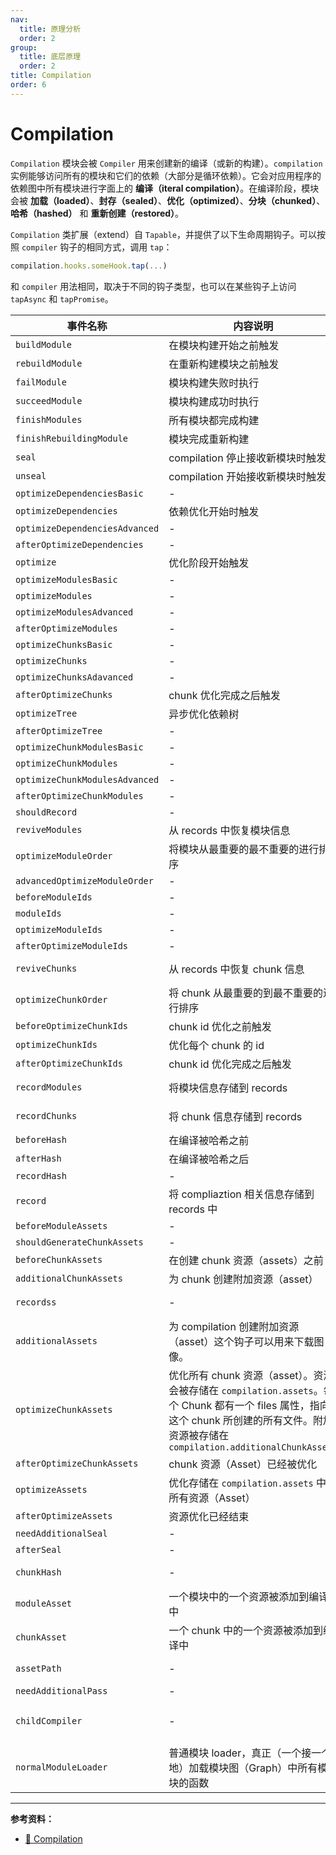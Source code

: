 ```yaml
---
nav:
  title: 原理分析
  order: 2
group:
  title: 底层原理
  order: 2
title: Compilation
order: 6
---
```


# Compilation

`Compilation` 模块会被 `Compiler` 用来创建新的编译（或新的构建）。`compilation` 实例能够访问所有的模块和它们的依赖（大部分是循环依赖）。它会对应用程序的依赖图中所有模块进行字面上的 **编译（iteral compilation）**。在编译阶段，模块会被 **加载（loaded）**、**封存（sealed）**、**优化（optimized）**、**分块（chunked）**、**哈希（hashed）** 和 **重新创建（restored）**。

`Compilation` 类扩展（extend）自 `Tapable`，并提供了以下生命周期钩子。可以按照 `compiler` 钩子的相同方式，调用 `tap`：

```js
compilation.hooks.someHook.tap(...)
```

和 `compiler` 用法相同，取决于不同的钩子类型，也可以在某些钩子上访问 `tapAsync` 和 `tapPromise`。

| 事件名称                       | 内容说明                                                                                                                                                                                 | 参数                                               | 类型          |
| ------------------------------ | ---------------------------------------------------------------------------------------------------------------------------------------------------------------------------------------- | -------------------------------------------------- | ------------- |
| `buildModule`                  | 在模块构建开始之前触发                                                                                                                                                                   | `module`                                           | Sync          |
| `rebuildModule`                | 在重新构建模块之前触发                                                                                                                                                                   | `module`                                           | Sync          |
| `failModule`                   | 模块构建失败时执行                                                                                                                                                                       | `module` `error`                                   | Sync          |
| `succeedModule`                | 模块构建成功时执行                                                                                                                                                                       | `module`                                           | Sync          |
| `finishModules`                | 所有模块都完成构建                                                                                                                                                                       | `modules`                                          | Sync          |
| `finishRebuildingModule`       | 模块完成重新构建                                                                                                                                                                         | `module`                                           | Sync          |
| `seal`                         | compilation 停止接收新模块时触发                                                                                                                                                         | -                                                  | Sync          |
| `unseal`                       | compilation 开始接收新模块时触发                                                                                                                                                         | -                                                  | Sync          |
| `optimizeDependenciesBasic`    | -                                                                                                                                                                                        | `modules`                                          | SyncBail      |
| `optimizeDependencies`         | 依赖优化开始时触发                                                                                                                                                                       | `modules`                                          | SyncBail      |
| `optimizeDependenciesAdvanced` | -                                                                                                                                                                                        | `modules`                                          | SyncBail      |
| `afterOptimizeDependencies`    | -                                                                                                                                                                                        | `modules`                                          | Sync          |
| `optimize`                     | 优化阶段开始触发                                                                                                                                                                         | -                                                  | Sync          |
| `optimizeModulesBasic`         | -                                                                                                                                                                                        | `modules`                                          | SyncBail      |
| `optimizeModules`              | -                                                                                                                                                                                        | `modules`                                          | SyncBail      |
| `optimizeModulesAdvanced`      | -                                                                                                                                                                                        | `modules`                                          | SyncBail      |
| `afterOptimizeModules`         | -                                                                                                                                                                                        | `modules`                                          | Sync          |
| `optimizeChunksBasic`          | -                                                                                                                                                                                        | `chunks`                                           | SyncBail      |
| `optimizeChunks`               | -                                                                                                                                                                                        | `chunks`                                           | SyncBail      |
| `optimizeChunksAdavanced`      | -                                                                                                                                                                                        | `chunks`                                           | SyncBail      |
| `afterOptimizeChunks`          | chunk 优化完成之后触发                                                                                                                                                                   | `chunks` `modules`                                 | Sync          |
| `optimizeTree`                 | 异步优化依赖树                                                                                                                                                                           | `chunks` `modules`                                 | AsyncSeries   |
| `afterOptimizeTree`            | -                                                                                                                                                                                        | `chunks` `modules`                                 | Sync          |
| `optimizeChunkModulesBasic`    | -                                                                                                                                                                                        | `chunks` `modules`                                 | SyncBail      |
| `optimizeChunkModules`         | -                                                                                                                                                                                        | `chunks` `modules`                                 | Sync          |
| `optimizeChunkModulesAdvanced` | -                                                                                                                                                                                        | `chunks` `modules`                                 | SyncBail      |
| `afterOptimizeChunkModules`    | -                                                                                                                                                                                        | `chunks` `modules`                                 | Sync          |
| `shouldRecord`                 | -                                                                                                                                                                                        | -                                                  | SyncBail      |
| `reviveModules`                | 从 records 中恢复模块信息                                                                                                                                                                | `modules` `record`                                 | Sync          |
| `optimizeModuleOrder`          | 将模块从最重要的最不重要的进行排序                                                                                                                                                       | `modules`                                          | Sync          |
| `advancedOptimizeModuleOrder`  | -                                                                                                                                                                                        | `modules`                                          | Sync          |
| `beforeModuleIds`              | -                                                                                                                                                                                        | `modules`                                          | Sync          |
| `moduleIds`                    | -                                                                                                                                                                                        | `modules`                                          | Sync          |
| `optimizeModuleIds`            | -                                                                                                                                                                                        | `chunks`                                           | Sync          |
| `afterOptimizeModuleIds`       | -                                                                                                                                                                                        | `chunks`                                           | Sync          |
| `reviveChunks`                 | 从 records 中恢复 chunk 信息                                                                                                                                                             | `modules` 和 `records`                             | Sync          |
| `optimizeChunkOrder`           | 将 chunk 从最重要的到最不重要的进行排序                                                                                                                                                  | `chunks`                                           | Sync          |
| `beforeOptimizeChunkIds`       | chunk id 优化之前触发                                                                                                                                                                    | `chunks`                                           | Sync          |
| `optimizeChunkIds`             | 优化每个 chunk 的 id                                                                                                                                                                     | `chunks`                                           | Sync          |
| `afterOptimizeChunkIds`        | chunk id 优化完成之后触发                                                                                                                                                                | `chunks`                                           | Sync          |
| `recordModules`                | 将模块信息存储到 records                                                                                                                                                                 | `modules` 和 `records`                             | Sync          |
| `recordChunks`                 | 将 chunk 信息存储到 records                                                                                                                                                              | `chunks` 和 `records`                              | Sync          |
| `beforeHash`                   | 在编译被哈希之前                                                                                                                                                                         | -                                                  | Sync          |
| `afterHash`                    | 在编译被哈希之后                                                                                                                                                                         | -                                                  | Sync          |
| `recordHash`                   | -                                                                                                                                                                                        | `records`                                          | Sync          |
| `record`                       | 将 compliaztion 相关信息存储到 records 中                                                                                                                                                | `compilation` 和 `records`                         | Sync          |
| `beforeModuleAssets`           | -                                                                                                                                                                                        | -                                                  | Sync          |
| `shouldGenerateChunkAssets`    | -                                                                                                                                                                                        | -                                                  | SyncBail      |
| `beforeChunkAssets`            | 在创建 chunk 资源（assets）之前                                                                                                                                                          | -                                                  | Sync          |
| `additionalChunkAssets`        | 为 chunk 创建附加资源（asset）                                                                                                                                                           | `chunks`                                           | Sync          |
| `recordss`                     | -                                                                                                                                                                                        | `compilation` 和 `records`                         | Sync          |
| `additionalAssets`             | 为 compilation 创建附加资源（asset）这个钩子可以用来下载图像。                                                                                                                           | -                                                  | AsyncSeries   |
| `optimizeChunkAssets`          | 优化所有 chunk 资源（asset）。资源会被存储在 `compilation.assets`。每个 Chunk 都有一个 files 属性，指向这个 chunk 所创建的所有文件。附加资源被存储在 `compilation.additionalChunkAssets` | `chunks`                                           | AsyncSeries   |
| `afterOptimizeChunkAssets`     | chunk 资源（Asset）已经被优化                                                                                                                                                            | `chunks`                                           | Sync          |
| `optimizeAssets`               | 优化存储在 `compilation.assets` 中的所有资源（Asset）                                                                                                                                    | `assets`                                           | AsyncSeries   |
| `afterOptimizeAssets`          | 资源优化已经结束                                                                                                                                                                         | `assets`                                           | Sync          |
| `needAdditionalSeal`           | -                                                                                                                                                                                        | -                                                  | SyncBail      |
| `afterSeal`                    | -                                                                                                                                                                                        | -                                                  | AsyncSeries   |
| `chunkHash`                    | -                                                                                                                                                                                        | `chunk` 和 `chunkHash`                             | Sync          |
| `moduleAsset`                  | 一个模块中的一个资源被添加到编译中                                                                                                                                                       | `module` 和 `filename`                             | Sync          |
| `chunkAsset`                   | 一个 chunk 中的一个资源被添加到编译中                                                                                                                                                    | `chunk` 和 `filename`                              | Sync          |
| `assetPath`                    | -                                                                                                                                                                                        | `filename` 和 `data`                               | SyncWaterfall |
| `needAdditionalPass`           | -                                                                                                                                                                                        | -                                                  | SyncBail      |
| `childCompiler`                | -                                                                                                                                                                                        | `childCompiler`、`compilerName` 和 `compilerIndex` | SyncHook      |
| `normalModuleLoader`           | 普通模块 loader，真正（一个接一个地）加载模块图（Graph）中所有模块的函数                                                                                                                 | `loaderContext` 和 `module`                        | Sync          |

---

**参考资料：**

- [📖 Compilation](https://webpack.docschina.org/api/compilation/)
